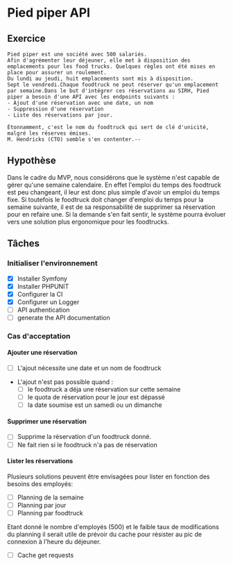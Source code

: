 # Pied piper API

## Exercice

```
Pied piper est une société avec 500 salariés.
Afin d'agrémenter leur déjeuner, elle met à disposition des emplacements pour les food trucks. Quelques règles ont été mises en place pour assurer un roulement.
Du lundi au jeudi, huit emplacements sont mis à disposition.
Sept le vendredi.Chaque foodtruck ne peut réserver qu'un emplacement par semaine.Dans le but d'intégrer ces réservations au SIRH, Pied piper a besoin d'une API avec les endpoints suivants :
- Ajout d'une réservation avec une date, un nom
- Suppression d'une réservation
- Liste des réservations par jour.

Étonnamment, c'est le nom du foodtruck qui sert de clé d'unicité, malgré les réserves émises.
M. Hendricks (CTO) semble s'en contenter.--
```

## Hypothèse

Dans le cadre du MVP, nous considérons que le système n'est capable de gérer qu'une semaine calendaire.
En effet l'emploi du temps des foodtruck est peu changeant, il leur est donc plus simple d'avoir un emploi du temps fixe.
Si toutefois le foodtruck doit changer d'emploi du temps pour la semaine suivante, il est de sa responsabilité de 
supprimer sa réservation pour en refaire une.
Si la demande s'en fait sentir, le système pourra évoluer vers une solution plus ergonomique pour les foodtrucks.


## Tâches

### Initialiser l'environnement

- [x] Installer Symfony
- [x] Installer PHPUNIT
- [x] Configurer la CI
- [x] Configurer un Logger
- [ ] API authentication
- [ ] generate the API documentation

### Cas d'acceptation

#### Ajouter une réservation 

- [ ] L'ajout nécessite une date et un nom de foodtruck
- L'ajout n'est pas possible quand :
  - [ ] le foodtruck a déja une réservation sur cette semaine
  - [ ] le quota de réservation pour le jour est dépassé
  - [ ] la date soumise est un samedi ou un dimanche

#### Supprimer une réservation

- [ ] Supprime la réservation d'un foodtruck donné.
- [ ] Ne fait rien si le foodtruck n'a pas de réservation

#### Lister les réservations

Plusieurs solutions peuvent être envisagées pour lister en fonction des besoins des employés:
- [ ] Planning de la semaine
- [ ] Planning par jour
- [ ] Planning par foodtruck

Etant donné le nombre d'employés (500) et le faible taux de modifications du planning il serait utile de prévoir du
cache pour résister au pic de connexion à l'heure du déjeuner.
- [ ] Cache get requests